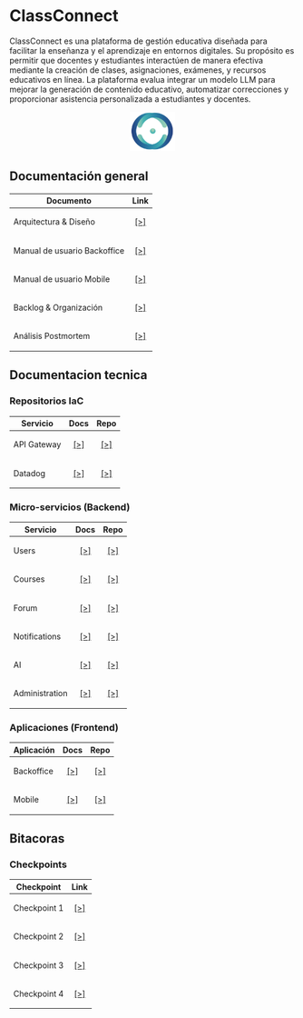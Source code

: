 # ClassConnect

ClassConnect es una plataforma de gestión educativa diseñada para facilitar la enseñanza y el aprendizaje en entornos digitales. Su propósito es permitir que docentes y estudiantes interactúen de manera efectiva mediante la creación de clases, asignaciones, exámenes, y recursos educativos en línea. La plataforma evalua integrar un modelo LLM para mejorar la generación de contenido educativo, automatizar correcciones y proporcionar asistencia personalizada a estudiantes y docentes.

<div align="center">
<img src="./img/cc_logo.png" alt="logo" width="80px" />
</div>

## Documentación general

| Documento                       | Link |
|----------------------------------|------|
| Arquitectura & Diseño            | <p align="center">[[>]](./tech/architecture.md)</p> |
| Manual de usuario Backoffice     | <p align="center">[[>]](./man/backoffice.md)</p> |
| Manual de usuario Mobile         | <p align="center">[[>]](./man/mobile.md)</p> |
| Backlog & Organización           | <p align="center">[[>]](./misc/backlog.md)</p> |
| Análisis Postmortem              | <p align="center">[[>]](./misc/postmortem.md)</p> |

## Documentacion tecnica

### Repositorios IaC

| Servicio        | Docs                                               | Repo                                 |
|-----------------|----------------------------------------------------|--------------------------------------|
| API Gateway           | <p align="center">[[>]](./tech/api_gateway.md)</p>       | <p align="center">[[>]](https://github.com/ClassConnect-org/api-gateway)</p> |
| Datadog         | <p align="center">[[>]](./tech/datadog.md)</p>     | <p align="center">[[>]](https://github.com/ClassConnect-org/datadog-metrics)</p> |

### Micro-servicios (Backend)

| Servicio        | Docs                                               | Repo                                 |
|-----------------|----------------------------------------------------|--------------------------------------|
| Users           | <p align="center">[[>]](./tech/users.md)</p>       | <p align="center">[[>]](https://github.com/ClassConnect-org/users-microservice)</p> |
| Courses         | <p align="center">[[>]](./tech/courses.md)</p>     | <p align="center">[[>]](https://github.com/ClassConnect-org/courses-microservice)</p> |
| Forum           | <p align="center">[[>]](./tech/forum.md)</p>       | <p align="center">[[>]](https://github.com/ClassConnect-org/forum-microservice)</p> |
| Notifications   | <p align="center">[[>]](./tech/notifs.md)</p>      | <p align="center">[[>]](https://github.com/ClassConnect-org/notifications-microservice)</p> |
| AI              | <p align="center">[[>]](./tech/ai.md)</p>          | <p align="center">[[>]](https://github.com/ClassConnect-org/ai-microservice)</p> |
| Administration  | <p align="center">[[>]](./tech/admin.md)</p>       | <p align="center">[[>]](https://github.com/ClassConnect-org/administration-microservice)</p> |

### Aplicaciones (Frontend)

| Aplicación     | Docs                                               | Repo                                 |
|----------------|----------------------------------------------------|--------------------------------------|
| Backoffice     | <p align="center">[[>]](./tech/backoffice.md)</p>  | <p align="center">[[>]](https://github.com/ClassConnect-org/backoffice-app)</p> |
| Mobile         | <p align="center">[[>]](./tech/mobile.md)</p>      | <p align="center">[[>]](https://github.com/ClassConnect-org/mobile-app)</p> |

## Bitacoras

### Checkpoints

| Checkpoint | Link |
|---|------|
| Checkpoint 1 | <p align="center">[[>]](./checkpoints/chp1.md)</p> |
| Checkpoint 2 | <p align="center">[[>]](./checkpoints/chp2.md)</p> |
| Checkpoint 3 | <p align="center">[[>]](./checkpoints/chp3.md)</p> |
| Checkpoint 4 | <p align="center">[[>]](./checkpoints/chp4.md)</p> |
